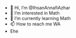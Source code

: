 - 👋 Hi, I’m @IhsanAnnafiAzhar
- 👀 I’m interested in Math
- 🌱 I’m currently learning Math
- 📫 How to reach me WA
- Ehe
<!---
IhsanAnnafiAzhar/IhsanAnnafiAzhar is a ✨ special ✨ repository because its `README.md` (this file) appears on your GitHub profile.
You can click the Preview link to take a look at your changes.
--->
